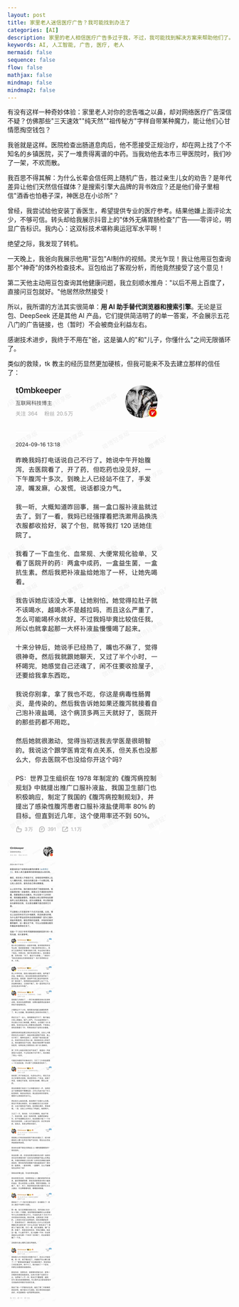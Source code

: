 ```yaml
---
layout: post
title: 家里老人迷信医疗广告？我可能找到办法了
categories: [AI]
description: 家里的老人相信医疗广告多过于我，不过，我可能找到解决方案来帮助他们了。
keywords: AI, 人工智能, 广告, 医疗, 老人
mermaid: false
sequence: false
flow: false
mathjax: false
mindmap: false
mindmap2: false
---
```


有没有这样一种奇妙体验：家里老人对你的忠告嗤之以鼻，却对网络医疗广告深信不疑？仿佛那些"三天速效""纯天然""祖传秘方"字样自带某种魔力，能让他们心甘情愿掏空钱包？

我爸就是这样。医院检查出肠道息肉后，他不愿接受正规治疗，却在网上找了个不知名的乡镇医院，买了一堆贵得离谱的中药。当我劝他去本市三甲医院时，我们吵了一架，不欢而散。

我百思不得其解：为什么长辈会信任网上随机广告，胜过亲生儿女的劝告？是年代差异让他们天然信任媒体？是搜索引擎大品牌的背书效应？还是他们骨子里相信"酒香也怕巷子深，神医总在小诊所"？

曾经，我尝试给他安装丁香医生，希望提供专业的医疗参考。结果他嫌上面评论太少，不够可信。转头却给我展示抖音上的"体外无痛胃肠检查"广告——零评论，明显广告标识。我内心：这双标技术堪称奥运冠军水平啊！

绝望之际，我发现了转机。

一天晚上，我爸向我展示他用"豆包"AI制作的视频。灵光乍现！我让他用豆包查询那个"神奇"的体外检查技术。豆包给出了客观分析，而他竟然接受了这个意见！

第二天他主动用豆包查询其他健康问题，我立刻顺水推舟："以后不用上百度了，直接问豆包就好。"他居然欣然接受！

所以，我所谓的方法其实很简单：**用 AI 助手替代浏览器和搜索引擎**。无论是豆包、DeepSeek 还是其他 AI 产品，它们提供简洁明了的单一答案，不会展示五花八门的广告链接，也（暂时）不会被商业利益左右。

感谢技术进步，我终于不用在"爸，这是骗人的"和"儿子，你懂什么"之间无限循环了。

类似的救赎，tk 教主的经历显然更加硬核，但我可能来不及去建立那样的信任了：

![](/images/posts/ai/tk-save-his-mother.jpg)

![](/images/posts/ai/tk-save-his-mother-2.jpg)